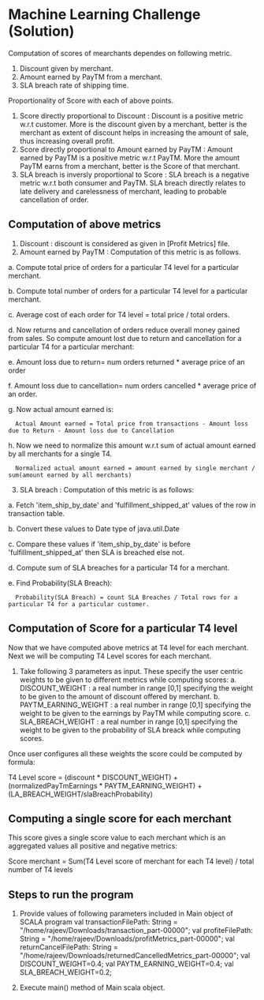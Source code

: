 # Machine Learning Challenge (Solution)

Computation of scores of mearchants dependes on following metric.
  1. Discount given by merchant.
  2. Amount earned by PayTM from a merchant.
  3. SLA breach rate of shipping time.


Proportionality of Score with each of above points.
  1. Score directly proportional to Discount : Discount is a positive metric w.r.t customer. More is the discount given by a merchant, better is the merchant as extent of discount helps in increasing the amount of sale, thus increasing overall profit.
  2. Score directly proportional to Amount earned by PayTM : Amount earned by PayTM is a positive metric w.r.t PayTM. More the amount PayTM earns from a merchant, better is the Score of that merchant.
  3. SLA breach is inversly proportional to Score : SLA breach is a negative metric w.r.t both consumer and PayTM. SLA breach directly relates to late delivery and carelessness of merchant, leading to probable cancellation of order.

## Computation of above metrics
1. Discount : discount is considered as given in [Profit Metrics] file.
2. Amount earned by PayTM : Computation of this metric is as follows.

 a. Compute total price of orders for a particular T4 level for a particular merchant.
 
 b. Compute total number of orders for a particular T4 level for a particular merchant.
 
 c. Average cost of each order for T4 level = total price / total orders.
 
 d. Now returns and cancellation of orders reduce overall money gained from sales. So compute amount lost due to return and cancellation for a particular T4 for a particular merchant:
 
 e. Amount loss due to return= num orders returned * average price of an order
 
 f. Amount loss due to cancellation= num orders cancelled * average price of an order.
 
 g. Now actual amount earned is: 
 
      Actual Amount earned = Total price from transactions - Amount loss due to Return - Amount loss due to Cancellation
      
 h. Now we need to normalize this amount w.r.t sum of actual amount earned by all merchants for a single T4.
 
      Normalized actual amount earned = amount earned by single merchant / sum(amount earned by all merchants)

3. SLA breach : Computation of this metric is as follows:

  a. Fetch 'item_ship_by_date' and 'fulfillment_shipped_at' values of the row in transaction table.
  
  b. Convert these values to Date type of java.util.Date
  
  c. Compare these values if 'item_ship_by_date' is before 'fulfillment_shipped_at' then SLA is breached else not.
  
  d. Compute sum of SLA breaches for a particular T4 for a merchant.
  
  e. Find Probability(SLA Breach):
  
      Probability(SLA Breach) = count SLA Breaches / Total rows for a particular T4 for a particular customer.

## Computation of Score for a particular T4 level
Now that we have computed above metrics at T4 level for each merchant. Next we will be computing T4 Level scores for each merchant.
1. Take following 3 parameters as input. These specify the user centric weights to be given to different metrics while computing scores:
  a. DISCOUNT_WEIGHT : a real number in range [0,1] specifying the weight to be given to the amount of discount offered by merchant.
  b. PAYTM_EARNING_WEIGHT : a real number in range [0,1] specifying the weight to be given to the earnings by PayTM while computing score.
  c. SLA_BREACH_WEIGHT : a real number in range [0,1] specifying the weight to be given to the probability of SLA breack while computing scores.

Once user configures all these weights the score could be computed by formula:

T4 Level score = (discount  * DISCOUNT_WEIGHT) + (normalizedPayTmEarnings * PAYTM_EARNING_WEIGHT) + (LA_BREACH_WEIGHT/slaBreachProbability)

## Computing a single score for each merchant
This score gives a single score value to each merchant which is an aggregated values all positive and negative metrics:

Score merchant = Sum(T4 Level score of merchant for each T4 level) / total number of T4 levels

## Steps to run the program
1. Provide values of following parameters included in Main object of SCALA program
  val transactionFilePath: String = "/home/rajeev/Downloads/transaction_part-00000";
  val profiteFilePath: String = "/home/rajeev/Downloads/profitMetrics_part-00000";
  val returnCancelFilePath: String = "/home/rajeev/Downloads/returnedCancelledMetrics_part-00000";
  val DISCOUNT_WEIGHT=0.4;
  val PAYTM_EARNING_WEIGHT=0.4;
  val SLA_BREACH_WEIGHT=0.2;

2. Execute main() method of Main scala object.




